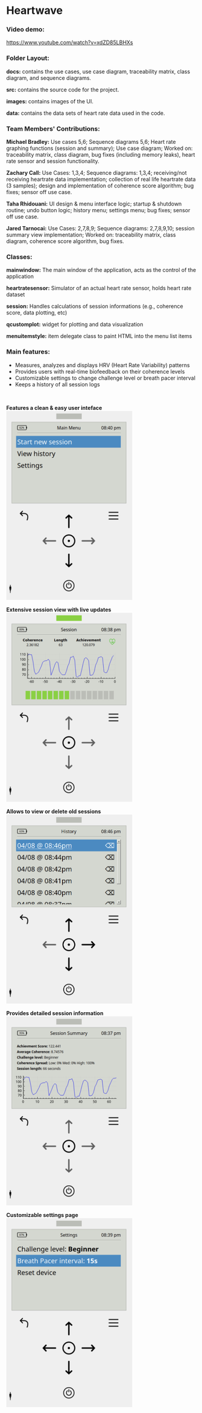 # Heartwave

### Video demo:

https://www.youtube.com/watch?v=xdZD85LBHXs

### Folder Layout:

**docs:** contains the use cases, use case diagram, traceability matrix, class diagram, and sequence diagrams.

**src:** contains the source code for the project.

**images:** contains images of the UI.

**data:** contains the data sets of heart rate data used in the code.

### Team Members' Contributions:

**Michael Bradley:** Use cases 5,6; Sequence diagrams 5,6; Heart rate graphing functions (session and summary); Use case diagram; Worked on: traceability matrix, class diagram, bug fixes (including memory leaks), heart rate sensor and session functionality.

**Zachary Call:** Use Cases: 1,3,4; Sequence diagrams: 1,3,4; receiving/not receiving heartrate data implementation; collection of real life heartrate data (3 samples); design and implementation of coherence score algorithm; bug fixes; sensor off use case.

**Taha Rhidouani:** UI design & menu interface logic; startup & shutdown routine; undo button logic; history menu; settings menu; bug fixes; sensor off use case.

**Jared Tarnocai:** Use Cases: 2,7,8,9; Sequence diagrams: 2,7,8,9,10; session summary view implementation; Worked on: traceability matrix, class diagram, coherence score algorithm, bug fixes.

### Classes:

**mainwindow:** The main window of the application, acts as the control of the application

**heartratesensor:** Simulator of an actual heart rate sensor, holds heart rate dataset

**session:** Handles calculations of session informations (e.g., coherence score, data plotting, etc)

**qcustomplot:** widget for plotting and data visualization

**menuitemstyle:** item delegate class to paint HTML into the menu list items

### Main features:

- Measures, analyzes and displays HRV (Heart Rate Variability) patterns
- Provides users with real-time biofeedback on their coherence levels
- Customizable settings to change challenge level or breath pacer interval
- Keeps a history of all session logs

<br />

**Features a clean & easy user inteface** <br><img src="./images/screenshot_1.png?raw=true" height="500">

**Extensive session view with live updates** <br><img src="./images/screenshot_2.png?raw=true" height="500">

**Allows to view or delete old sessions** <br><img src="./images/screenshot_3.png?raw=true" height="500">

**Provides detailed session information** <br><img src="./images/screenshot_4.png?raw=true" height="500">

**Customizable settings page** <br><img src="./images/screenshot_5.png?raw=true" height="500">
